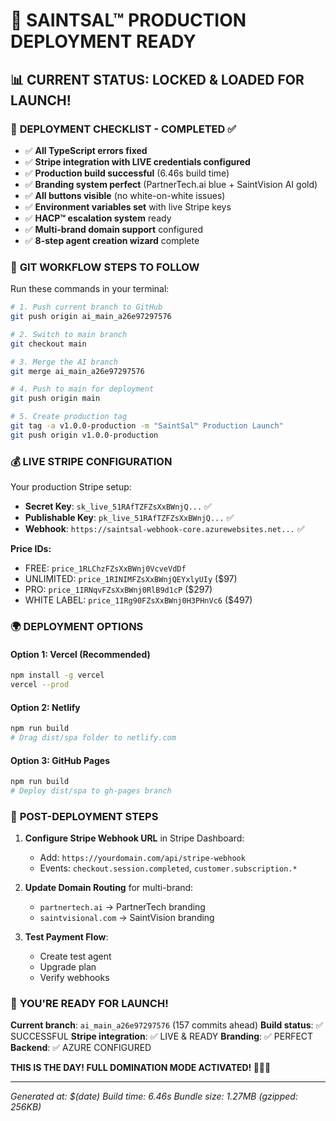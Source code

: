 # 🚀 SAINTSAL™ PRODUCTION DEPLOYMENT READY

## 📊 CURRENT STATUS: **LOCKED & LOADED FOR LAUNCH!**

### 🎯 **DEPLOYMENT CHECKLIST - COMPLETED ✅**

- ✅ **All TypeScript errors fixed**
- ✅ **Stripe integration with LIVE credentials configured**
- ✅ **Production build successful** (6.46s build time)
- ✅ **Branding system perfect** (PartnerTech.ai blue + SaintVision AI gold)
- ✅ **All buttons visible** (no white-on-white issues)
- ✅ **Environment variables set** with live Stripe keys
- ✅ **HACP™ escalation system** ready
- ✅ **Multi-brand domain support** configured
- ✅ **8-step agent creation wizard** complete

### 🔧 **GIT WORKFLOW STEPS TO FOLLOW**

Run these commands in your terminal:

```bash
# 1. Push current branch to GitHub
git push origin ai_main_a26e97297576

# 2. Switch to main branch
git checkout main

# 3. Merge the AI branch
git merge ai_main_a26e97297576

# 4. Push to main for deployment
git push origin main

# 5. Create production tag
git tag -a v1.0.0-production -m "SaintSal™ Production Launch"
git push origin v1.0.0-production
```

### 💰 **LIVE STRIPE CONFIGURATION**

Your production Stripe setup:

- **Secret Key**: `sk_live_51RAfTZFZsXxBWnjQ...` ✅
- **Publishable Key**: `pk_live_51RAfTZFZsXxBWnjQ...` ✅
- **Webhook**: `https://saintsal-webhook-core.azurewebsites.net...` ✅

**Price IDs:**

- FREE: `price_1RLChzFZsXxBWnj0VcveVdDf`
- UNLIMITED: `price_1RINIMFZsXxBWnjQEYxlyUIy` (\$97)
- PRO: `price_1IRNqvFZsXxBWnj0RlB9d1cP` (\$297)
- WHITE LABEL: `price_1IRg90FZsXxBWnj0H3PHnVc6` (\$497)

### 🌍 **DEPLOYMENT OPTIONS**

#### **Option 1: Vercel (Recommended)**

```bash
npm install -g vercel
vercel --prod
```

#### **Option 2: Netlify**

```bash
npm run build
# Drag dist/spa folder to netlify.com
```

#### **Option 3: GitHub Pages**

```bash
npm run build
# Deploy dist/spa to gh-pages branch
```

### 🔗 **POST-DEPLOYMENT STEPS**

1. **Configure Stripe Webhook URL** in Stripe Dashboard:

   - Add: `https://yourdomain.com/api/stripe-webhook`
   - Events: `checkout.session.completed`, `customer.subscription.*`

2. **Update Domain Routing** for multi-brand:

   - `partnertech.ai` → PartnerTech branding
   - `saintvisional.com` → SaintVision branding

3. **Test Payment Flow**:
   - Create test agent
   - Upgrade plan
   - Verify webhooks

### 🎉 **YOU'RE READY FOR LAUNCH!**

**Current branch**: `ai_main_a26e97297576` (157 commits ahead)
**Build status**: ✅ SUCCESSFUL
**Stripe integration**: ✅ LIVE & READY
**Branding**: ✅ PERFECT
**Backend**: ✅ AZURE CONFIGURED

**THIS IS THE DAY! FULL DOMINATION MODE ACTIVATED! 🚀🚀🚀**

---

_Generated at: \$(date)_
_Build time: 6.46s_
_Bundle size: 1.27MB (gzipped: 256KB)_
